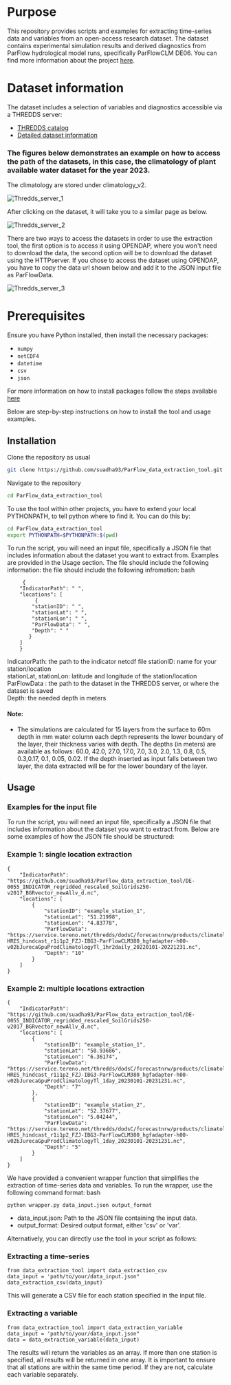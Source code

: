 # Purpose

This repository provides scripts and examples for extracting time-series data and variables from an open-access research dataset. The dataset contains experimental simulation results and derived diagnostics from ParFlow hydrological model runs, specifically ParFlowCLM DE06. You can find more information about the project [here](https://adapter-projekt.org/).

# Dataset information

The dataset includes a selection of variables and diagnostics accessible via a THREDDS server:
- [THREDDS catalog](https://service.tereno.net/thredds/catalog/forecastnrw/products/catalog.html)
- [Detailed dataset information](https://datapub.fz-juelich.de/slts/FZJ_ParFlow_DE06_hydrologic_forecasts/index.html)


### The figures below demonstrates an example on how to access the path of the datasets, in this case, the climatology of plant available water dataset for the year 2023.

The climatology are stored under climatology_v2.
&nbsp;

![Thredds_server_1](https://github.com/suadha93/ParFlow_data_extraction_tool/assets/139210041/53b02f0f-bbef-4693-87bd-63835831364d)


After clicking on the dataset, it will take you to a similar page as below. 
&nbsp;

![Thredds_server_2](https://github.com/suadha93/ParFlow_data_extraction_tool/assets/139210041/b5aade15-2a03-4b88-b3cc-8e9b1ba52e46)

There are two ways to access the datasets in order to use the extraction tool, the first option is to access it using OPENDAP, where you won't need to download the data, the second option will be to download the dataset using the HTTPserver.
If you chose to access the dataset using OPENDAP, you have to copy the data url shown below and add it to the JSON input file as ParFlowData.
&nbsp;

![Thredds_server_3](https://github.com/suadha93/ParFlow_data_extraction_tool/assets/139210041/6084e4cc-1e48-47da-87a6-0e2c7051c7a7)


# Prerequisites

Ensure you have Python installed, then install the necessary packages:

- `numpy`
- `netCDF4`
- `datetime`
- `csv`
- `json`


For more information on how to install packages follow the steps available [here](https://packaging.python.org/en/latest/tutorials/installing-packages/)                                         

       
Below are step-by-step instructions on how to install the tool and usage examples.

## Installation

Clone the repository as usual

``` bash
git clone https://github.com/suadha93/ParFlow_data_extraction_tool.git
```
Navigate to the repository

``` bash
cd ParFlow_data_extraction_tool
```
 
To use the tool within other projects, you have to extend your local PYTHONPATH, to tell python where to find it. You can do this by:

``` bash
cd ParFlow_data_extraction_tool
export PYTHONPATH=$PYTHONPATH:$(pwd)
```
To run the script, you will need an input file, specifically a JSON file that includes information about the dataset you want to extract from. Examples are provided in the Usage section. The file should include the following information:
    the file should include the following infromation:
    bash
             		
	     {
        "IndicatorPath": " ",
        "locations": [
             {
            "stationID": " ",
            "stationLat": " ",
            "stationLon": " ",
            "ParFlowData": " ",
            "Depth": " "
           }
        ]
	    }
   IndicatorPath: the path to the indicator netcdf file
   stationID: name for your station/location\
   stationLat, stationLon: latitude and longitude of the station/location\
   ParFlowData : the path to the dataset in the THREDDS server, or where the dataset is saved\
   Depth: the needed depth in meters 

#### Note:

- The simulations are calculated for 15 layers from the surface to 60m depth in mm water column each depth represents the lower boundary of the layer, their thickness varies with depth. The depths (in meters) are available as follows: 60.0, 42.0, 27.0, 17.0, 7.0, 3.0, 2.0, 1.3, 0.8, 0.5, 0.3,0.17, 0.1, 0.05, 0.02. If the depth inserted as input falls between two layer, the data extracted will be for the lower boundary of the layer.


## Usage

### Examples for the input file 
To run the script, you will need an input file, specifically a JSON file that includes information about the dataset you want to extract from. Below are some examples of how the JSON file should be structured:

### Example 1: single location extraction
```
{
    "IndicatorPath": "https://github.com/suadha93/ParFlow_data_extraction_tool/DE-0055_INDICATOR_regridded_rescaled_SoilGrids250-v2017_BGRvector_newAllv_d.nc",
    "locations": [
        {
            "stationID": "example_station_1",
            "stationLat": "51.21998",
            "stationLon": "4.83778",
            "ParFlowData": "https://service.tereno.net/thredds/dodsC/forecastnrw/products/climatology_v2/paw_DE05_ECMWF-HRES_hindcast_r1i1p2_FZJ-IBG3-ParFlowCLM380_hgfadapter-h00-v02bJurecaGpuProdClimatologyTl_1hr2daily_20220101-20221231.nc",
            "Depth": "10"
        }
    ]
}
```
### Example 2: multiple locations extraction
```
{
    "IndicatorPath": "https://github.com/suadha93/ParFlow_data_extraction_tool/DE-0055_INDICATOR_regridded_rescaled_SoilGrids250-v2017_BGRvector_newAllv_d.nc",
    "locations": [
        {
            "stationID": "example_station_1",
            "stationLat": "50.93686",
            "stationLon": "6.36174",
            "ParFlowData": "https://service.tereno.net/thredds/dodsC/forecastnrw/products/climatology_v2/wtd_DE05_ECMWF-HRES_hindcast_r1i1p2_FZJ-IBG3-ParFlowCLM380_hgfadapter-h00-v02bJurecaGpuProdClimatologyTl_1day_20230101-20231231.nc",
            "Depth": "7"
        },
        {
            "stationID": "example_station_2",
            "stationLat": "52.37677",
            "stationLon": "5.04244",
            "ParFlowData": "https://service.tereno.net/thredds/dodsC/forecastnrw/products/climatology_v2/wtd_DE05_ECMWF-HRES_hindcast_r1i1p2_FZJ-IBG3-ParFlowCLM380_hgfadapter-h00-v02bJurecaGpuProdClimatologyTl_1day_20230101-20231231.nc",
            "Depth": "5"
        }
    ]
}
```

We have provided a convenient wrapper function that simplifies the extraction of time-series data and variables. To run the wrapper, use the following command format:
bash
```
python wrapper.py data_input.json output_format
```
- data_input.json: Path to the JSON file containing the input data.
- output_format: Desired output format, either 'csv' or 'var'.


















Alternatively, you can directly use the tool in your script as follows:

### Extracting a time-series

 
```
from data_extraction_tool import data_extraction_csv
data_input = 'path/to/your/data_input.json"
data_extraction_csv(data_input)
```
This will generate a CSV file for each station specified in the input file.

### Extracting a variable

```
from data_extraction_tool import data_extraction_variable
data_input = 'path/to/your/data_input.json"
data = data_extraction_variable(data_input)
```
The results will return the variables as an array. If more than one station is specified, all results will be returned in one array. It is important to ensure that all stations are within the same time period. If they are not, calculate each variable separately.




